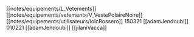 [[notes/equipements/L_Vetements]] [[notes/equipements/vetements/V_VestePolaireNoire]] [[notes/equipements/utilisateurs/loïcRossero]]
150321 [[adamJendoubi]]
010221 [[adamJendoubi]]
[[jilaniVacca]]